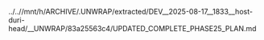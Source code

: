 ../..//mnt/h/ARCHIVE/.UNWRAP/extracted/DEV__2025-08-17__1833__host-duri-head/__UNWRAP/83a25563c4/UPDATED_COMPLETE_PHASE25_PLAN.md